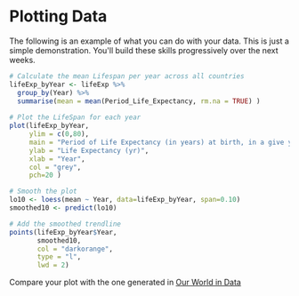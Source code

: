 # Plotting Data 


The following is an example of what you can do with your data. This is just a simple demonstration. You'll build these skills progressively over the next weeks.



```r
# Calculate the mean Lifespan per year across all countries
lifeExp_byYear <- lifeExp %>%
  group_by(Year) %>%
  summarise(mean = mean(Period_Life_Expectancy, rm.na = TRUE) )
  
# Plot the LifeSpan for each year
plot(lifeExp_byYear, 
     ylim = c(0,80),
     main = "Period of Life Expectancy (in years) at birth, in a give year",
     ylab = "Life Expectancy (yr)", 
     xlab = "Year", 
     col = "grey", 
     pch=20 )

# Smooth the plot
lo10 <- loess(mean ~ Year, data=lifeExp_byYear, span=0.10)
smoothed10 <- predict(lo10) 

# Add the smoothed trendline
points(lifeExp_byYear$Year, 
       smoothed10, 
       col = "darkorange", 
       type = "l", 
       lwd = 2)

```

Compare your plot with the one generated in [Our World in Data](https://ourworldindata.org/data-insights/global-average-life-expectancy-has-more-than-doubled-since-1900)


